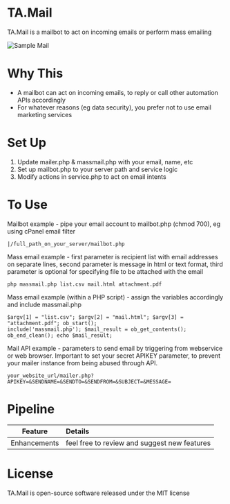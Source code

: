 # TA.Mail
TA.Mail is a mailbot to act on incoming emails or perform mass emailing

![Sample Mail](https://github.com/tebelorg/TA.Mail/raw/master/sample.jpg)

# Why This
- A mailbot can act on incoming emails, to reply or call other automation APIs accordingly
- For whatever reasons (eg data security), you prefer not to use email marketing services

# Set Up
1. Update mailer.php & massmail.php with your email, name, etc
2. Set up mailbot.php to your server path and service logic
3. Modify actions in service.php to act on email intents

# To Use
Mailbot example - pipe your email account to mailbot.php (chmod 700), eg using cPanel email filter
```
|/full_path_on_your_server/mailbot.php
```

Mass email example - first parameter is recipient list with email addresses on separate lines, second parameter is message in html or text format, third parameter is optional for specifying file to be attached with the email
```
php massmail.php list.csv mail.html attachment.pdf
```

Mass email example (within a PHP script) - assign the variables accordingly and include massmail.php
```
$argv[1] = "list.csv"; $argv[2] = "mail.html"; $argv[3] = "attachment.pdf"; ob_start();
include('massmail.php'); $mail_result = ob_get_contents(); ob_end_clean(); echo $mail_result;
```

Mail API example - parameters to send email by triggering from webservice or web browser. Important to set your secret APIKEY parameter, to prevent your mailer instance from being abused through API.
```
your_website_url/mailer.php?APIKEY=&SENDNAME=&SENDTO=&SENDFROM=&SUBJECT=&MESSAGE=
```

# Pipeline
Feature|Details
:-----:|:------
Enhancements|feel free to review and suggest new features

# License
TA.Mail is open-source software released under the MIT license
